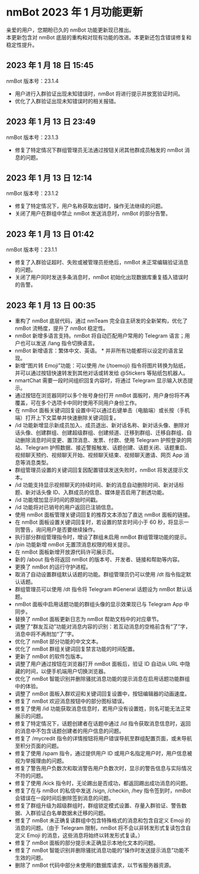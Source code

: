# nmBot 2023 年 1 月功能更新

亲爱的用户，您期盼已久的 nmBot 功能更新现已推出。  
本更新包含对 nmBot 底层的重构和对现有功能的改进。本更新还包含错误修复和稳定性提升。

## 2023 年 1 月 18 日 15:45
nmBot 版本号：23.1.4

- 用户进行入群验证出现未知错误时，nmBot 将进行提示并放宽验证时间。
- 优化了入群验证出现未知错误时的相关报错。

## 2023 年 1 月 13 日 23:49
nmBot 版本号：23.1.3

- 修复了特定情况下群组管理员无法通过按钮关闭其他群成员触发的 nmBot 消息的问题。

## 2023 年 1 月 13 日 12:14
nmBot 版本号：23.1.2

- 修复了特定情况下，用户名称获取出错时，操作无法继续的问题。
- 关闭了用户在群组中禁止 nmBot 发送消息时，nmBot 的部分告警。

## 2023 年 1 月 13 日 01:42
nmBot 版本号：23.1.1

- 修复了入群验证超时、失败或被管理员拒绝后，nmBot 未正常编辑验证消息的问题。
- 关闭了用户同时发送多条消息时，nmBot 初始化出现数据库重复插入错误时的告警。

## 2023 年 1 月 13 日 00:35
- 重构了 nmBot 底层代码，通过 nmTeam 完全自主研发的全新架构，优化了 nmBot 流畅度，提升了 nmBot 稳定性。
- nmBot 新增多语言支持。nmBot 将自动匹配用户常用的 Telegram 语言；用户也可以发送 /lang 指令切换语言。
- nmBot 新增语言：繁体中文、英语。
  \* 并非所有功能都将以设定的语言呈现。
- 新增“图片转 Emoji”功能：可以使用 /te (/toemoji) 指令将图片转换为贴纸，并可以通过按钮快速转发到其他对话或转发给 @Stickers 等贴纸包机器人。
- nmartChat 需要一段时间组织回复内容时，将通过 Telegram 显示输入状态提示。
- 通过按钮在浏览器同时以多个账号身份打开 nmBot 面板时，用户身份将不再覆盖，可在多个选项卡中同时使用不同用户身份工作。
- 在 nmBot 面板关键词回复设置中可以通过右键单击（电脑端）或长按（手机端）打开上下文菜单并快速删除关键词回复。
- /id 功能新增显示新成员加入、成员退出、新对话名称、新对话头像、删除对话头像、创建群组、创建超级群组、创建频道、迁移到群组、迁移自群组、自动删除消息时间变更、置顶消息、发票、付款、使用 Telegram 护照登录的网站、Telegram 护照数据、接近警报触发、话题创建、话题关闭、话题重启、视频聊天预约、视频聊天开始、视频聊天结束、视频聊天邀请、网页 App 消息等消息类型。
- 群组管理员设置的关键词回复因配置错误发送失败时，nmBot 将发送提示文本。
- /id 功能支持显示视频聊天的持续时间、新的消息自动删除时间、新对话标题、新对话头像 ID、入群成员的信息、媒体是否启用了剧透功能。
- /id 功能增加显示时间的原始时间戳。
- /id 功能将对已销号的用户返回已注销信息。
- 使用 nmBot 面板管理关键词回复的推荐文本添加了直达 nmBot 面板的链接。
- 在 nmBot 面板设置关键词回复时，若设置的禁言时间小于 60 秒，将显示一则警告，询问用户是否要继续操作。
- 执行部分群组管理指令时，增设了群组未启用 nmBot 群组管理功能的提示。
- /pin 功能新增 nmBot 无置顶消息权限的相关提示。
- 在 nmBot 面板新增开放源代码许可展示页。
- 新的 /about 指令将返回 nmBot 的版本号、开发者、链接和帮助等内容。
- 更换了 nmBot 的运行守护进程。
- 取消了自动设置群组默认话题的功能。群组管理员仍可以使用 /dt 指令指定默认话题。
- 群组管理员可以使用 /dt 指令将 Telegram #General 话题设为 nmBot 默认话题。
- nmBot 面板中启用话题功能的群组头像的显示效果现已与 Telegram App 中同步。
- 替换了 nmBot 面板更新日志为 nmBot 帮助文档中的对应章节。
- 调整了“群友互动”功能对消息内容的识别：若互动消息的空格前含有“了”字，消息中将不再附加“了”字。 
- 优化了 nmBot 部分功能的中文文本。
- 优化了 nmBot 群组关键词回复禁言功能的时间配置。
- 更新了 nmBot 的软件包版本。
- 调整了用户通过按钮在浏览器打开 nmBot 面板后，验证 ID 自动从 URL 中隐藏的时间，以便手机端用户切换浏览器。
- 优化了 nmBot 智能识别并删除骚扰消息功能的提示消息在启用话题功能群组中的体验。
- 调整了 nmBot 面板入群欢迎和关键词回复设置中，按钮编辑器的动画速度。
- 修复了 nmBot 欢迎消息按钮中的部分图标错误。
- 修复了使用 /id 功能获取消息信息时，若用户没有设置姓，则名可能无法正常展示的问题。
- 修复了特定情况下，话题创建者在话题中通过 /id 指令获取消息信息时，返回的消息中不包含话题创建者的用户信息的问题。
- 修复了 /mycredit 指令的详情按钮将用户错误导航至群组配置页面，或未导航至积分页面的问题。
- 修复了使用 /spam 指令，通过提供用户 ID 或用户名指定用户时，用户信息被视为举报理由的问题。
- 修复了警告用户负数次和取消警告用户负数次时，显示的警告信息与实际情况不符的问题。
- 修复了使用 /kick 指令时，无论踢出是否成功，都返回踢出成功消息的问题。
- 修复了在与 nmBot 的私信中发送 /sign, /checkin, /hey 指令签到时，nmBot 会错误在一段时间后删除签到消息的问题。
- 修复了群组升级为超级群组时，群组锁定模式设置、存量入群验证、警告数据、入群验证白名单数据未迁移的问题。
- 修复了 nmBot 未正确复读群组中包含特殊格式的消息和包含自定义 Emoji 的消息的问题。（由于 Telegram 限制，nmBot 将不会以非转发形式复读包含自定义 Emoji 的消息，这些消息将始终以转发形式复读。）
- 修复了 nmBot 面板的部分提示未正确显示本地化文本的问题。
- 修复了 nmBot 智能识别并删除骚扰消息功能的“操作时发送提示消息”功能不生效的问题。
- 删除了 nmBot 代码中部分未使用的数据库请求，以节省服务器资源。